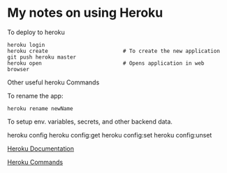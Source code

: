 # My notes on using Heroku

To deploy to heroku

	heroku login
	heroku create						 # To create the new application
	git push heroku master
	heroku open							 # Opens application in web browser

Other useful heroku Commands

To rename the app:

	heroku rename newName

To setup env. variables, secrets, and other backend data.

  heroku config
  heroku config:get
  heroku config:set
  heroku config:unset

[Heroku Documentation](http://devcenter.heroku.com/)

[Heroku Commands](http://devcenter.heroku.com/heroku-command)